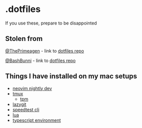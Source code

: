 # .dotfiles
If you use these, prepare to be disappointed

## Stolen from
[@ThePrimeagen](https://github.com/ThePrimeagen) - link to [dotfiles repo](https://github.com/ThePrimeagen/.dotfiles)

[@BashBunni](https://github.com/bashbunni) - link to [dotfiles repo](https://github.com/bashbunni/dotfiless)

## Things I have installed on my mac setups
- [neovim nightly dev](https://thomasventurini.com/articles/install-neovim-05-in-ubuntu/)
- [tmux](https://gist.github.com/simme/1297707)
    - [tpm](https://github.com/tmux-plugins/tpm)
- [lazygit](https://github.com/jesseduffield/lazygit)
- [speedtest cli](https://www.speedtest.net/apps/cli)
- [lua](https://koenwoortman.com/lua-install-on-ubuntu/)
- [typescript environment](https://jose-elias-alvarez.medium.com/configuring-neovims-lsp-client-for-typescript-development-5789d58ea9c)
